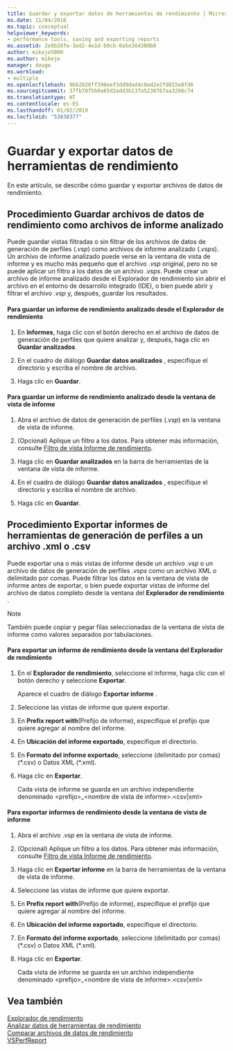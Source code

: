 ```yaml
---
title: Guardar y exportar datos de herramientas de rendimiento | Microsoft Docs
ms.date: 11/04/2016
ms.topic: conceptual
helpviewer_keywords:
- performance tools, saving and exporting reports
ms.assetid: 2e9b28fe-3ed2-4e1d-b9cb-0a5e384380b0
author: mikejo5000
ms.author: mikejo
manager: douge
ms.workload:
- multiple
ms.openlocfilehash: 9bb2020ff396eef3dd9dad4c0ed2e2fd015e0fd6
ms.sourcegitcommit: 37fb7075b0a65d2add3b137a5230767aa3266c74
ms.translationtype: HT
ms.contentlocale: es-ES
ms.lasthandoff: 01/02/2019
ms.locfileid: "53838377"
---
```

# <a name="save-and-export-performance-tools-data"></a>Guardar y exportar datos de herramientas de rendimiento
En este artículo, se describe cómo guardar y exportar archivos de datos de rendimiento.  
  
## <a name="how-to-save-performance-data-files-as-analyzed-report-files"></a>Procedimiento Guardar archivos de datos de rendimiento como archivos de informe analizado  
 Puede guardar vistas filtradas o sin filtrar de los archivos de datos de generación de perfiles (.*vsp*) como archivos de informe analizado (.*vsps*). Un archivo de informe analizado puede verse en la ventana de vista de informe y es mucho más pequeño que el archivo .*vsp* original, pero no se puede aplicar un filtro a los datos de un archivo .*vsps*. Puede crear un archivo de informe analizado desde el Explorador de rendimiento sin abrir el archivo en el entorno de desarrollo integrado (IDE), o bien puede abrir y filtrar el archivo .*vsp* y, después, guardar los resultados.  
  
#### <a name="to-save-an-analyzed-performance-report-from-the-performance-explorer"></a>Para guardar un informe de rendimiento analizado desde el Explorador de rendimiento  
  
1.  En **Informes**, haga clic con el botón derecho en el archivo de datos de generación de perfiles que quiere analizar y, después, haga clic en **Guardar analizados**.  
  
2.  En el cuadro de diálogo **Guardar datos analizados** , especifique el directorio y escriba el nombre de archivo.  
  
3.  Haga clic en **Guardar**.  
  
#### <a name="to-save-an-analyzed-performance-report-from-the-report-view-window"></a>Para guardar un informe de rendimiento analizado desde la ventana de vista de informe  
  
1.  Abra el archivo de datos de generación de perfiles (.*vsp*) en la ventana de vista de informe.  
  
2.  (Opcional) Aplique un filtro a los datos. Para obtener más información, consulte [Filtro de vista Informe de rendimiento](../profiling/performance-report-view-filter.md).  
  
3.  Haga clic en **Guardar analizados** en la barra de herramientas de la ventana de vista de informe.  
  
4.  En el cuadro de diálogo **Guardar datos analizados** , especifique el directorio y escriba el nombre de archivo.  
  
5.  Haga clic en **Guardar**.  
  
## <a name="how-to-export-profiling-tools-reports-to-an-xml-or-csv-file"></a>Procedimiento Exportar informes de herramientas de generación de perfiles a un archivo .xml o .csv  
 Puede exportar una o más vistas de informe desde un archivo .*vsp* o un archivo de datos de generación de perfiles .*vsps* como un archivo XML o delimitado por comas. Puede filtrar los datos en la ventana de vista de informe antes de exportar, o bien puede exportar vistas de informe del archivo de datos completo desde la ventana del **Explorador de rendimiento** .  
  
> [!NOTE]
>  También puede copiar y pegar filas seleccionadas de la ventana de vista de informe como valores separados por tabulaciones.  
  
#### <a name="to-export-performance-reports-from-the-performance-explorer-window"></a>Para exportar un informe de rendimiento desde la ventana del Explorador de rendimiento  
  
1.  En el **Explorador de rendimiento**, seleccione el informe, haga clic con el botón derecho y seleccione **Exportar**.  
  
     Aparece el cuadro de diálogo **Exportar informe** .  
  
2.  Seleccione las vistas de informe que quiere exportar.  
  
3.  En **Prefix report with**(Prefijo de informe), especifique el prefijo que quiere agregar al nombre del informe.  
  
4.  En **Ubicación del informe exportado**, especifique el directorio.  
  
5.  En **Formato del informe exportado**, seleccione (delimitado por comas) (\*.csv\) o Datos XML (\*.xml\).  
  
6.  Haga clic en **Exportar**.  
  
     Cada vista de informe se guarda en un archivo independiente denominado \<prefijo>_\<nombre de vista de informe>.\<csv&#124;xml>  
  
#### <a name="to-export-performance-reports-from-the-report-view-window"></a>Para exportar informes de rendimiento desde la ventana de vista de informe  
  
1.  Abra el archivo .*vsp* en la ventana de vista de informe.  
  
2.  (Opcional) Aplique un filtro a los datos. Para obtener más información, consulte [Filtro de vista Informe de rendimiento](../profiling/performance-report-view-filter.md).  
  
3.  Haga clic en **Exportar informe** en la barra de herramientas de la ventana de vista de informe.  
  
4.  Seleccione las vistas de informe que quiere exportar.  
  
5.  En **Prefix report with**(Prefijo de informe), especifique el prefijo que quiere agregar al nombre del informe.  
  
6.  En **Ubicación del informe exportado**, especifique el directorio.  
  
7.  En **Formato del informe exportado**, seleccione (delimitado por comas) (\*.csv) o Datos XML (\*.xml).  
  
8.  Haga clic en **Exportar**.  
  
     Cada vista de informe se guarda en un archivo independiente denominado \<prefijo>_\<nombre de vista de informe>.\<csv&#124;xml>  
  
## <a name="see-also"></a>Vea también  
 [Explorador de rendimiento](../profiling/performance-explorer.md)   
 [Analizar datos de herramientas de rendimiento](../profiling/analyzing-performance-tools-data.md)   
 [Comparar archivos de datos de rendimiento](../profiling/comparing-performance-data-files.md)   
 [VSPerfReport](../profiling/vsperfreport.md)
